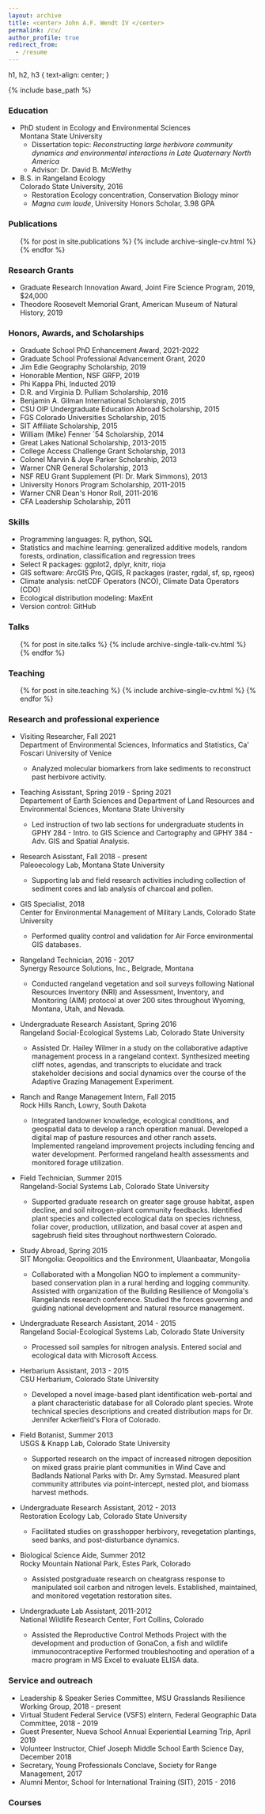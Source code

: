 ```yaml
---
layout: archive
title: <center> John A.F. Wendt IV </center>
permalink: /cv/
author_profile: true
redirect_from:
  - /resume
---
```


h1, h2, h3 {
  text-align: center;
}

{% include base_path %}

### Education

* PhD student in Ecology and Environmental Sciences  
Montana State University
  * Dissertation topic: _Reconstructing large herbivore community dynamics and environmental interactions in Late Quaternary North America_
  * Advisor: Dr. David B. McWethy
* B.S. in Rangeland Ecology  
Colorado State University, 2016
  * Restoration Ecology concentration, Conservation Biology minor 
  * _Magna cum laude_, University Honors Scholar, 3.98 GPA

### Publications

  <ul>{% for post in site.publications %}
    {% include archive-single-cv.html %}
  {% endfor %}</ul>

### Research Grants

* Graduate Research Innovation Award, Joint Fire Science Program, 2019, $24,000
* Theodore Roosevelt Memorial Grant, American Museum of Natural History, 2019

### Honors, Awards, and Scholarships

* Graduate School PhD Enhancement Award, 2021-2022
* Graduate School Professional Advancement Grant, 2020
* Jim Edie Geography Scholarship, 2019
* Honorable Mention, NSF GRFP, 2019
* Phi Kappa Phi, Inducted 2019
* D.R. and Virginia D. Pulliam Scholarship, 2016
* Benjamin A. Gilman International Scholarship, 2015
* CSU OIP Undergraduate Education Abroad Scholarship, 2015
* FGS Colorado Universities Scholarship, 2015
* SIT Affiliate Scholarship, 2015
* William (Mike) Fenner `54 Scholarship, 2014
* Great Lakes National Scholarship, 2013-2015
* College Access Challenge Grant Scholarship, 2013
* Colonel Marvin & Joye Parker Scholarship, 2013
* Warner CNR General Scholarship, 2013
* NSF REU Grant Supplement (PI: Dr. Mark Simmons), 2013 
* University Honors Program Scholarship, 2011-2015
* Warner CNR Dean's Honor Roll, 2011-2016
* CFA Leadership Scholarship, 2011

### Skills

* Programming languages: R, python, SQL
* Statistics and machine learning: generalized additive models, random forests, ordination, classification and regression trees
* Select R packages: ggplot2, dplyr, knitr, rioja
* GIS software: ArcGIS Pro, QGIS, R packages (raster, rgdal, sf, sp, rgeos)
* Climate analysis: netCDF Operators (NCO), Climate Data Operators (CDO)
* Ecological distribution modeling: MaxEnt
* Version control: GitHub

### Talks

  <ul>{% for post in site.talks %}
    {% include archive-single-talk-cv.html %}
  {% endfor %}</ul>
  
### Teaching

  <ul>{% for post in site.teaching %}
    {% include archive-single-cv.html %}
  {% endfor %}</ul>

### Research and professional experience

* Visiting Researcher, Fall 2021  
  Department of Environmental Sciences, Informatics and Statistics, Ca' Foscari University of Venice
  * Analyzed molecular biomarkers from lake sediments to reconstruct past herbivore activity.

* Teaching Asisstant, Spring 2019 - Spring 2021  
Departement of Earth Sciences and Department of Land Resources and Environmental Sciences, Montana State University
  * Led instruction of two lab sections for undergraduate students in GPHY 284 - Intro. to GIS Science and Cartography and GPHY 384 - Adv. GIS and Spatial Analysis.

* Research Asisstant, Fall 2018 - present  
Paleoecology Lab, Montana State University
  * Supporting lab and field research activities including collection of sediment cores and lab analysis of charcoal and pollen.

* GIS Specialist, 2018  
Center for Environmental Management of Military Lands, Colorado State University
  * Performed quality control and validation for Air Force environmental GIS databases.

* Rangeland Technician, 2016 - 2017  
Synergy Resource Solutions, Inc., Belgrade, Montana
  * Conducted rangeland vegetation and soil surveys following National Resources Inventory (NRI) and Assessment, Inventory, and Monitoring (AIM) protocol at over 200 sites throughout Wyoming, Montana, Utah, and Nevada.

* Undergraduate Research Assistant, Spring 2016  
Rangeland Social-Ecological Systems Lab, Colorado State University 
  * Assisted Dr. Hailey Wilmer in a study on the collaborative adaptive management process in a rangeland context. Synthesized meeting cliff notes, agendas, and transcripts to elucidate and track stakeholder decisions and social dynamics over the course of the Adaptive Grazing Management Experiment. 

* Ranch and Range Management Intern, Fall 2015  
Rock Hills Ranch, Lowry, South Dakota
  * Integrated landowner knowledge, ecological conditions, and geospatial data to develop a ranch operation manual. Developed a digital map of pasture resources and other ranch assets. Implemented rangeland improvement projects including fencing and water development. Performed rangeland health assessments and monitored forage utilization.

* Field Technician, Summer 2015  
Rangeland-Social Systems Lab, Colorado State University
  * Supported graduate research on greater sage grouse habitat, aspen decline, and soil nitrogen-plant community feedbacks. Identified plant species and collected ecological data on species richness, foliar cover, production, utilization, and basal cover at aspen and sagebrush field sites throughout northwestern Colorado.

* Study Abroad, Spring 2015  
SIT Mongolia: Geopolitics and the Environment, Ulaanbaatar, Mongolia
  * Collaborated with a Mongolian NGO to implement a community-based conservation plan in a rural herding and logging community. Assisted with organization of the Building Resilience of Mongolia's Rangelands research conference. Studied the forces governing and guiding national development and natural resource management.

* Undergraduate Research Assistant, 2014 - 2015  
Rangeland Social-Ecological Systems Lab, Colorado State University
  * Processed soil samples for nitrogen analysis. Entered social and ecological data with Microsoft Access.

* Herbarium Assistant, 2013 - 2015  
CSU Herbarium, Colorado State University
  * Developed a novel image-based plant identification web-portal and a plant characteristic database for all Colorado plant species. Wrote technical species descriptions and created distribution maps for Dr. Jennifer Ackerfield's Flora of Colorado.

* Field Botanist, Summer 2013  
USGS & Knapp Lab, Colorado State University
  * Supported research on the impact of increased nitrogen deposition on mixed grass prairie plant communities in Wind Cave and Badlands National Parks with Dr. Amy Symstad. Measured plant community attributes via point-intercept, nested plot, and biomass harvest methods.

* Undergraduate Research Assistant, 2012 - 2013  
Restoration Ecology Lab, Colorado State University
  * Facilitated studies on grasshopper herbivory, revegetation plantings, seed banks, and post-disturbance dynamics.

* Biological Science Aide, Summer 2012  
Rocky Mountain National Park, Estes Park, Colorado
  * Assisted postgraduate research on cheatgrass response to manipulated soil carbon and nitrogen levels. Established, maintained, and monitored vegetation restoration sites.

* Undergraduate Lab Assistant, 2011-2012  
National Wildlife Research Center, Fort Collins, Colorado
  * Assisted the Reproductive Control Methods Project with the development and production of GonaCon, a fish and wildlife immunocontraceptive Performed troubleshooting and operation of a macro program in MS Excel to evaluate ELISA data.
  
### Service and outreach

* Leadership & Speaker Series Committee, MSU Grasslands Resilience Working Group, 2018 - present
* Virtual Student Federal Service (VSFS) eIntern, Federal Geographic Data Committee, 2018 - 2019
* Guest Presenter, Nueva School Annual Experiential Learning Trip, April 2019
* Volunteer Instructor, Chief Joseph Middle School Earth Science Day, December 2018
* Secretary, Young Professionals Conclave, Society for Range Management, 2017
* Alumni Mentor, School for International Training (SIT), 2015 - 2016

### Courses
